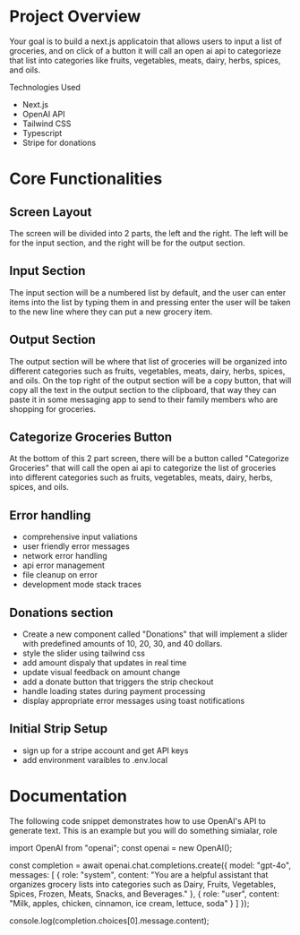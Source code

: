 # Project Overview

Your goal is to build a next.js applicatoin that allows users to input a list of groceries, and on click of a button it will call an open ai api to categorieze that list into categories like fruits, vegetables, meats, dairy, herbs, spices, and oils.

Technologies Used
- Next.js
- OpenAI API
- Tailwind CSS
- Typescript
- Stripe for donations

# Core Functionalities

## Screen Layout

The screen will be divided into 2 parts, the left and the right. The left will be for the input section, and the right will be for the output section.

## Input Section

The input section will be a numbered list by default, and the user can enter items into the list by typing them in and pressing enter the user will be taken to the new line where they can put a new grocery item.

## Output Section

The output section will be where that list of groceries will be organized into different categories such as fruits, vegetables, meats, dairy, herbs, spices, and oils. On the top right of the output section will be a copy button, that will copy all the text in the output section to the clipboard, that way they can paste it in some messaging app to send to their family members who are shopping for groceries.

## Categorize Groceries Button

At the bottom of this 2 part screen, there will be a button called "Categorize Groceries" that will call the open ai api to categorize the list of groceries into different categories such as fruits, vegetables, meats, dairy, herbs, spices, and oils.

## Error handling
- comprehensive input valiations
- user friendly error messages
- network error handling
- api error management
- file cleanup on error
- development mode stack traces

## Donations section
- Create a new component called "Donations" that will implement a slider with predefined amounts of 10, 20, 30, and 40 dollars.
- style the slider using tailwind css
- add amount dispaly that updates in real time
- update visual feedback on amount change
- add a donate button that triggers the strip checkout
- handle loading states during payment processing
- display appropriate error messages using toast notifications

## Initial Strip Setup
- sign up for a stripe account and get API keys
- add environment varaibles to .env.local


# Documentation

The following code snippet demonstrates how to use OpenAI's API to generate text. This is an example but you will do something simialar, role 

import OpenAI from "openai";
const openai = new OpenAI();

const completion = await openai.chat.completions.create({
    model: "gpt-4o",
    messages: [
        {
            role: "system",
            content: "You are a helpful assistant that organizes grocery lists into categories such as Dairy, Fruits, Vegetables, Spices, Frozen, Meats, Snacks, and Beverages."
        },
        {
            role: "user",
            content: "Milk, apples, chicken, cinnamon, ice cream, lettuce, soda"
        }
    ]
});

console.log(completion.choices[0].message.content);
